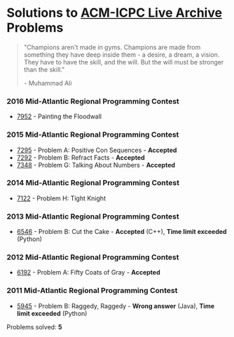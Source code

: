 # Solutions to [ACM-ICPC Live Archive](https://icpcarchive.ecs.baylor.edu) Problems

> "Champions aren't made in gyms. Champions are made from something they have deep inside them - a desire, a dream, a vision. They have to have the skill, and the will. But the will must be stronger than the skill."
>
> \- Muhammad Ali

### 2016 Mid-Atlantic Regional Programming Contest
- [7952](https://github.com/kantuni/ACM-ICPC/tree/master/7952) - Painting the Floodwall

### 2015 Mid-Atlantic Regional Programming Contest
- [7295](https://github.com/kantuni/ACM-ICPC/tree/master/7295) - Problem A: Positive Con Sequences - **Accepted**
- [7292](https://github.com/kantuni/ACM-ICPC/tree/master/7292) - Problem B: Refract Facts - **Accepted**
- [7348](https://github.com/kantuni/ACM-ICPC/tree/master/7348) - Problem G: Talking About Numbers - **Accepted**

### 2014 Mid-Atlantic Regional Programming Contest
- [7122](https://github.com/kantuni/ACM-ICPC/tree/master/7122) - Problem H: Tight Knight

### 2013 Mid-Atlantic Regional Programming Contest
- [6546](https://github.com/kantuni/ACM-ICPC/tree/master/6546) - Problem B: Cut the Cake - **Accepted** (C++), **Time limit exceeded** (Python)

### 2012 Mid-Atlantic Regional Programming Contest
- [6192](https://github.com/kantuni/ACM-ICPC/tree/master/6192) - Problem A: Fifty Coats of Gray - **Accepted**

### 2011 Mid-Atlantic Regional Programming Contest
- [5945](https://github.com/kantuni/ACM-ICPC/tree/master/5945) - Problem B: Raggedy, Raggedy - **Wrong answer** (Java), **Time limit exceeded** (Python)

Problems solved: **5**
